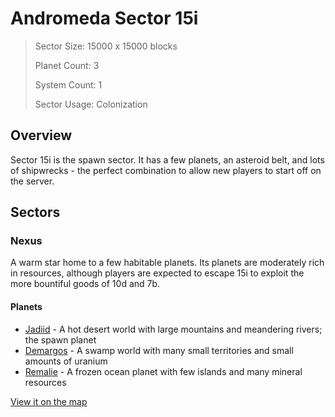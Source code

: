 # Andromeda Sector 15i

> Sector Size: 15000 x 15000 blocks
>
> Planet Count: 3
>
> System Count: 1
>
> Sector Usage: Colonization

## Overview
Sector 15i is the spawn sector. It has a few planets, an asteroid belt, and lots of
shipwrecks - the perfect combination to allow new players to start off on the server.

## Sectors

### Nexus
A warm star home to a few habitable planets. Its planets are moderately rich in
resources, although players are expected to escape 15i to exploit the more bountiful
goods of 10d and 7b.

#### Planets
- [Jadiid](https://starlegacy.net/wiki/planets/jadiid) - A hot desert world with large mountains and meandering rivers; the spawn planet
- [Demargos](https://starlegacy.net/wiki/planets/demargos) - A swamp world with many small territories and small amounts of uranium
- [Remalie](https://starlegacy.net/wiki/planets/remalie) - A frozen ocean planet with few islands and many mineral resources

[View it on the map](https://dynmap.starlegacy.net/?worldname=Andromeda15i)